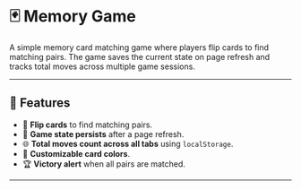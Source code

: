 # 🃏 Memory Game

A simple memory card matching game where players flip cards to find matching pairs. The game saves the current state on page refresh and tracks total moves across multiple game sessions.

---

## 🚀 Features
- 🎯 **Flip cards** to find matching pairs.
- 🔄 **Game state persists** after a page refresh.
- 🌐 **Total moves count across all tabs** using `localStorage`.
- 🎨 **Customizable card colors**.
- 🏆 **Victory alert** when all pairs are matched.

---

